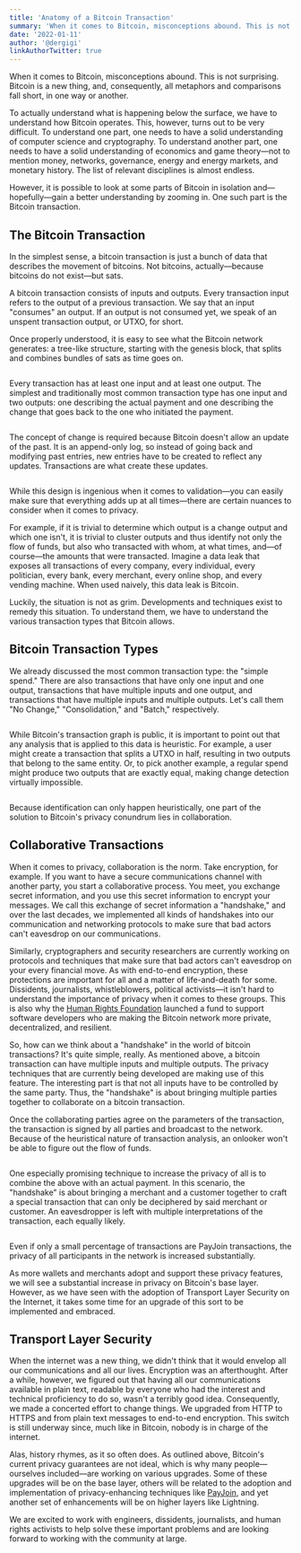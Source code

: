```yaml
---
title: 'Anatomy of a Bitcoin Transaction'
summary: 'When it comes to Bitcoin, misconceptions abound. This is not surprising. Bitcoin is a new thing, and, consequently, all metaphors and comparisons fall short, in one way or another. '
date: '2022-01-11'
author: '@dergigi'
linkAuthorTwitter: true
---
```


When it comes to Bitcoin, misconceptions abound. This is not surprising. Bitcoin is a new thing, and, consequently, all metaphors and comparisons fall short, in one way or another.

To actually understand what is happening below the surface, we have to understand how Bitcoin operates. This, however, turns out to be very difficult. To understand one part, one needs to have a solid understanding of computer science and cryptography. To understand another part, one needs to have a solid understanding of economics and game theory—not to mention money, networks, governance, energy and energy markets, and monetary history. The list of relevant disciplines is almost endless.

However, it is possible to look at some parts of Bitcoin in isolation and—hopefully—gain a better understanding by zooming in. One such part is the Bitcoin transaction.

## The Bitcoin Transaction

In the simplest sense, a bitcoin transaction is just a bunch of data that describes the movement of bitcoins. Not bitcoins, actually—because bitcoins do not exist—but sats.

A bitcoin transaction consists of inputs and outputs. Every transaction input refers to the output of a previous transaction. We say that an input "consumes" an output. If an output is not consumed yet, we speak of an unspent transaction output, or UTXO, for short.

Once properly understood, it is easy to see what the Bitcoin network generates: a tree-like structure, starting with the genesis block, that splits and combines bundles of sats as time goes on.

<Image postId="anatomy-bitcoin-transaction" name="tx0.png" caption="Todo: Image Caption" />

Every transaction has at least one input and at least one output. The simplest and traditionally most common transaction type has one input and two outputs: one describing the actual payment and one describing the change that goes back to the one who initiated the payment.

<Image postId="anatomy-bitcoin-transaction" name="tx1.png" caption="Todo: Image Caption" />

The concept of change is required because Bitcoin doesn't allow an update of the past. It is an append-only log, so instead of going back and modifying past entries, new entries have to be created to reflect any updates. Transactions are what create these updates.

<Image postId="anatomy-bitcoin-transaction" name="tx2.png" caption="Todo: Image Caption" />

While this design is ingenious when it comes to validation—you can easily make sure that everything adds up at all times—there are certain nuances to consider when it comes to privacy.

For example, if it is trivial to determine which output is a change output and which one isn't, it is trivial to cluster outputs and thus identify not only the flow of funds, but also who transacted with whom, at what times, and—of course—the amounts that were transacted. Imagine a data leak that exposes all transactions of every company, every individual, every politician, every bank, every merchant, every online shop, and every vending machine. When used naively, this data leak is Bitcoin.

Luckily, the situation is not as grim. Developments and techniques exist to remedy this situation. To understand them, we have to understand the various transaction types that Bitcoin allows.

## Bitcoin Transaction Types

We already discussed the most common transaction type: the "simple spend." There are also transactions that have only one input and one output, transactions that have multiple inputs and one output, and transactions that have multiple inputs and multiple outputs. Let's call them "No Change," "Consolidation," and "Batch," respectively.

<Image postId="anatomy-bitcoin-transaction" name="tx3.png" caption="Todo: Image Caption" />

While Bitcoin's transaction graph is public, it is important to point out that any analysis that is applied to this data is heuristic. For example, a user might create a transaction that splits a UTXO in half, resulting in two outputs that belong to the same entity. Or, to pick another example, a regular spend might produce two outputs that are exactly equal, making change detection virtually impossible.

<Image postId="anatomy-bitcoin-transaction" name="tx4.png" caption="Todo: Image Caption" />

Because identification can only happen heuristically, one part of the solution to Bitcoin's privacy conundrum lies in collaboration.

## Collaborative Transactions

When it comes to privacy, collaboration is the norm. Take encryption, for example. If you want to have a secure communications channel with another party, you start a collaborative process. You meet, you exchange secret information, and you use this secret information to encrypt your messages. We call this exchange of secret information a "handshake," and over the last decades, we implemented all kinds of handshakes into our communication and networking protocols to make sure that bad actors can't eavesdrop on our communications.

Similarly, cryptographers and security researchers are currently working on protocols and techniques that make sure that bad actors can't eavesdrop on your every financial move. As with end-to-end encryption, these protections are important for all and a matter of life-and-death for some. Dissidents, journalists, whistleblowers, political activists—it isn't hard to understand the importance of privacy when it comes to these groups. This is also why the [Human Rights Foundation](https://hrf.org/devfund) launched a fund to support software developers who are making the Bitcoin network more private, decentralized, and resilient.

So, how can we think about a "handshake" in the world of bitcoin transactions? It's quite simple, really. As mentioned above, a bitcoin transaction can have multiple inputs and multiple outputs. The privacy techniques that are currently being developed are making use of this feature. The interesting part is that not all inputs have to be controlled by the same party. Thus, the "handshake" is about bringing multiple parties together to collaborate on a bitcoin transaction.

Once the collaborating parties agree on the parameters of the transaction, the transaction is signed by all parties and broadcast to the network. Because of the heuristical nature of transaction analysis, an onlooker won't be able to figure out the flow of funds.

<Image postId="anatomy-bitcoin-transaction" name="tx5.png" caption="Todo: Image Caption" />

One especially promising technique to increase the privacy of all is to combine the above with an actual payment. In this scenario, the "handshake" is about bringing a merchant and a customer together to craft a special transaction that can only be deciphered by said merchant or customer. An eavesdropper is left with multiple interpretations of the transaction, each equally likely.

<Image postId="anatomy-bitcoin-transaction" name="tx6.png" caption="Todo: Image Caption" />

Even if only a small percentage of transactions are PayJoin transactions, the privacy of all participants in the network is increased substantially.

As more wallets and merchants adopt and support these privacy features, we will see a substantial increase in privacy on Bitcoin's base layer. However, as we have seen with the adoption of Transport Layer Security on the Internet, it takes some time for an upgrade of this sort to be implemented and embraced.

## Transport Layer Security

When the internet was a new thing, we didn't think that it would envelop all our communications and all our lives. Encryption was an afterthought. After a while, however, we figured out that having all our communications available in plain text, readable by everyone who had the interest and technical proficiency to do so, wasn't a terribly good idea. Consequently, we made a concerted effort to change things. We upgraded from HTTP to HTTPS and from plain text messages to end-to-end encryption. This switch is still underway since, much like in Bitcoin, nobody is in charge of the internet.

Alas, history rhymes, as it so often does. As outlined above, Bitcoin's current privacy guarantees are not ideal, which is why many people—ourselves included—are working on various upgrades. Some of these upgrades will be on the base layer, others will be related to the adoption and implementation of privacy-enhancing techniques like [PayJoin](https://docs.btcpayserver.org/Payjoin/), and yet another set of enhancements will be on higher layers like Lightning.

We are excited to work with engineers, dissidents, journalists, and human rights activists to help solve these important problems and are looking forward to working with the community at large.
